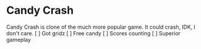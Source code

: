 # Candy Crash
Candy Crash is clone of the much more popular game.
It could crash, IDK, I don't care.
[ ] Got gridz
[ ] Free candy
[ ] Scores counting
[ ] Superior gameplay

